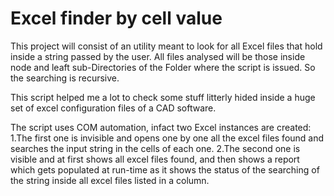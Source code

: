 # Excel finder by cell value
This project will consist of an utility meant to look for all Excel files that
hold inside a string passed by the user. All files analysed will be those
inside node and leaft sub-Directories of the Folder where the script is issued.
So the searching is recursive.

This script helped me a lot to check some stuff litterly hided inside a huge set
of excel configuration files of a CAD software.

The script uses COM automation, infact two Excel instances are created:
1.The first one is invisible and opens one by one all the excel files found
and searches the input string in the cells of each one.
2.The second one is visible and at first shows all excel files found, and then
shows a report which gets populated at run-time as it shows the status of the
searching of the string inside all excel files listed in a column.
